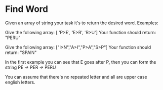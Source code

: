 # Find Word

Given an array of string your task it's to return the desired word.
Examples:

Give the following array:  [ 'P>E', 'E>R', 'R>U']
Your function should return: "PERU"

Give the following array:  ["I>N","A>I","P>A","S>P"]
Your function should return: "SPAIN"


In the first example you can see that E goes after P,
then you can form the string PE -> PER -> PERU

You can assume that there's no repeated letter and all are upper case english letters.
